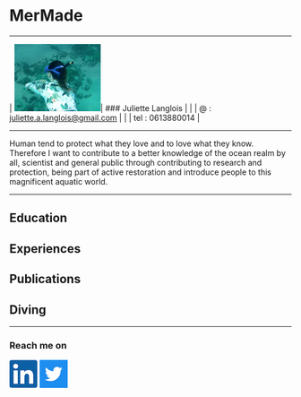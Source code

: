 # MerMade
________________
| ![dive](/images/freedivingjuju.png)<img align="left">| ### Juliette Langlois |
| | @ :   juliette.a.langlois@gmail.com |
| | tel : 0613880014 |

_________________

Human tend to protect what they love and to love what they know. Therefore I want to contribute to a better knowledge of the ocean realm by all, scientist and general public through contributing to research and protection, being part of active restoration and introduce people to this magnificent aquatic world.

_________________
  
## Education

## Experiences

## Publications

## Diving


_________________________________

### Reach me on

[![linkedin](/images/linkedin.png)](https://www.linkedin.com/in/juliette-langlois-838271109/) [![twitter](/images/twitter.png)](https://twitter.com/Juliette__L) 

